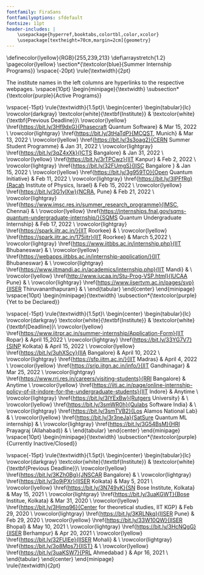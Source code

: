 ```yaml
---
fontfamily: FiraSans
fontfamilyoptions: sfdefault
fontsize: 11pt
header-includes: |
	\usepackage{hyperref,booktabs,colortbl,color,xcolor}
	\usepackage[textheight=70cm,margin=2cm]{geometry}
---
```

\definecolor{lyellow}{RGB}{255,239,213}
\def\arraystretch{1.2}
\pagecolor{lyellow}
\section*{\textcolor{blue}{Summer Internship Programs}}
\vspace{-20pt}
\rule{\textwidth}{2pt}

The institute names in the left columns are hyperlinks to the respective webpages.
\vspace{10pt}
\begin{minipage}{\textwidth}
\subsection*{\textcolor{purple}{Active Programs}}

\vspace{-15pt}
\rule{\textwidth}{1.5pt}\\
\begin{center}
\begin{tabular}{lc}
\rowcolor{darkgray}
\textcolor{white}{\textbf{Institute}} & \textcolor{white}{\textbf{Previous Deadline}}\\
\rowcolor{lyellow}
\href{https://bit.ly/3Hf9dxG}{Phasecraft Quantum Software} & Mar 15, 2022 \\
\rowcolor{lightgray}
\href{https://bit.ly/3tHaTdP}{MCQST, Munich} & Mar 13, 2022 \\
\rowcolor{lyellow}
\href{https://bit.ly/3s3oag2}{CERN Summer Student Programme} & Jan 31, 2022 \\
\rowcolor{lightgray}
\href{https://bit.ly/3qZ4xXk}{ICTS Bangalore} & Jan 31, 2022 \\
\rowcolor{lyellow}
\href{https://bit.ly/3rTPCwz}{IIT Kanpur} & Feb 2, 2022 \\
\rowcolor{lightgray}
\href{https://bit.ly/32FUmgS}{IISC Bangalore } & Jan 15, 2022 \\
\rowcolor{lyellow}
\href{https://bit.ly/3g959TO}{Open Quantum Initiative} & Feb 11, 2022 \\
\rowcolor{lightgray}
\href{https://bit.ly/3IPFfRg}{Racah Institute of Physics, Israel} & Feb 15, 2022 \\
\rowcolor{lyellow}
\href{https://bit.ly/3G1ylXw}{NCRA, Pune} & Feb 21, 2022 \\
\rowcolor{lightgray}
\href{https://www.imsc.res.in/summer_research_programme}{IMSC, Chennai} &  \\
\rowcolor{lyellow}
\href{https://internships.fnal.gov/sqms-quantum-undergraduate-internship/}{SQMS Quantum Undergraduate Internship} & Feb 17, 2022 \\
\rowcolor{lightgray}
\href{https://spark.iitr.ac.in/}{IIT Roorkee} &  \\
\rowcolor{lyellow}
\href{https://spark.iitr.ac.in/175iitr}{IIT Roorkee} & March 5,2022 \\
\rowcolor{lightgray}
\href{https://www.iitbbs.ac.in/internship.php}{IIT Bhubaneswar} &  \\
\rowcolor{lyellow}
\href{https://webapps.iitbbs.ac.in/internship-application/}{IIT Bhubaneswar} &  \\
\rowcolor{lightgray}
\href{https://www.iitmandi.ac.in/academics/internship.php}{IIT Mandi} &  \\
\rowcolor{lyellow}
\href{http://www.iucaa.in/Stu-Prog-VSP.html}{IUCAA Pune} &  \\
\rowcolor{lightgray}
\href{https://www.iisertvm.ac.in/pages/svp}{IISER Thiruvananthapuram} &  \\
\end{tabular}
\end{center}
\end{minipage}\
\vspace{10pt}
\begin{minipage}{\textwidth}
\subsection*{\textcolor{purple}{Yet to be Declared}}

\vspace{-15pt}
\rule{\textwidth}{1.5pt}\\
\begin{center}
\begin{tabular}{lc}
\rowcolor{darkgray}
\textcolor{white}{\textbf{Institute}} & \textcolor{white}{\textbf{Deadline}}\\
\rowcolor{lyellow}
\href{https://www.iitrpr.ac.in/summer-internship/Application-Form}{IIT Ropar} & April 15,2022 \\
\rowcolor{lightgray}
\href{https://bit.ly/33YG7V7}{SINP Kolkata} & April 15, 2022 \\
\rowcolor{lyellow}
\href{https://bit.ly/3uhXScy}{IIA Bangalore} & April 10, 2022 \\
\rowcolor{lightgray}
\href{https://sfp.iitm.ac.in/}{IIT Madras} & April 4, 2022 \\
\rowcolor{lyellow}
\href{https://srip.iitgn.ac.in/info/}{IIT Gandhinagar} & Mar 25, 2022 \\
\rowcolor{lightgray}
\href{https://www.rri.res.in/careers/visiting-students}{RRI Bangalore} & Anytime \\
\rowcolor{lyellow}
\href{https://iiti.ac.in/page/online-internship-policy-of-iit-indore-for-the-undergraduate-students}{IIT Indore} & Anytime \\
\rowcolor{lightgray}
\href{https://bit.ly/3IYExBw}{Rutgers University} &  \\
\rowcolor{lyellow}
\href{https://bit.ly/3smWR0h}{Qulabs Software India} &  \\
\rowcolor{lightgray}
\href{https://bit.ly/3smTVB2}{Los Alamos National Lab} &  \\
\rowcolor{lyellow}
\href{https://bit.ly/3r3neJa}{SatSure Quantum ML internship} &  \\
\rowcolor{lightgray}
\href{https://bit.ly/3G54BsM}{HRI Prayagraj (Allahabad)} &  \\
\end{tabular}
\end{center}
\end{minipage}\
\vspace{10pt}
\begin{minipage}{\textwidth}
\subsection*{\textcolor{purple}{Currently Inactive/Closed}}

\vspace{-15pt}
\rule{\textwidth}{1.5pt}\\
\begin{center}
\begin{tabular}{lc}
\rowcolor{darkgray}
\textcolor{white}{\textbf{Institute}} & \textcolor{white}{\textbf{Previous Deadline}}\\
\rowcolor{lyellow}
\href{https://bit.ly/3KZh0Bg}{JNSCAR Bangalore} &  \\
\rowcolor{lightgray}
\href{https://bit.ly/3o9jPXr}{IISER Kolkata} & May 5, 2021 \\
\rowcolor{lyellow}
\href{https://bit.ly/3N749yK}{SN Bose Institute, Kolkata} & May 15, 2021 \\
\rowcolor{lightgray}
\href{https://bit.ly/3uaKGWT}{Bose Institue, Kolkata} & Mar 31, 2020 \\
\rowcolor{lyellow}
\href{https://bit.ly/3Hjmq96}{Center for theoretical studies,  IIT KGP} & Feb 29, 2020 \\
\rowcolor{lightgray}
\href{https://bit.ly/3KRLNkq}{IISER Pune} & Feb 29, 2020 \\
\rowcolor{lyellow}
\href{https://bit.ly/33W10QW}{IISER Bhopal} & May 10, 2021 \\
\rowcolor{lightgray}
\href{https://bit.ly/3HcNQgG}{IISER Berhampur} & Apr 20, 2021 \\
\rowcolor{lyellow}
\href{https://bit.ly/32FUIEe}{IISER Mohali} &  \\
\rowcolor{lightgray}
\href{https://bit.ly/3o8Mps7}{IIST} &  \\
\rowcolor{lyellow}
\href{https://bit.ly/3uaKSW7}{PRL Ahmedabad } & Apr 16, 2021 \\
\end{tabular}
\end{center}
\end{minipage}\
\rule{\textwidth}{2pt}
